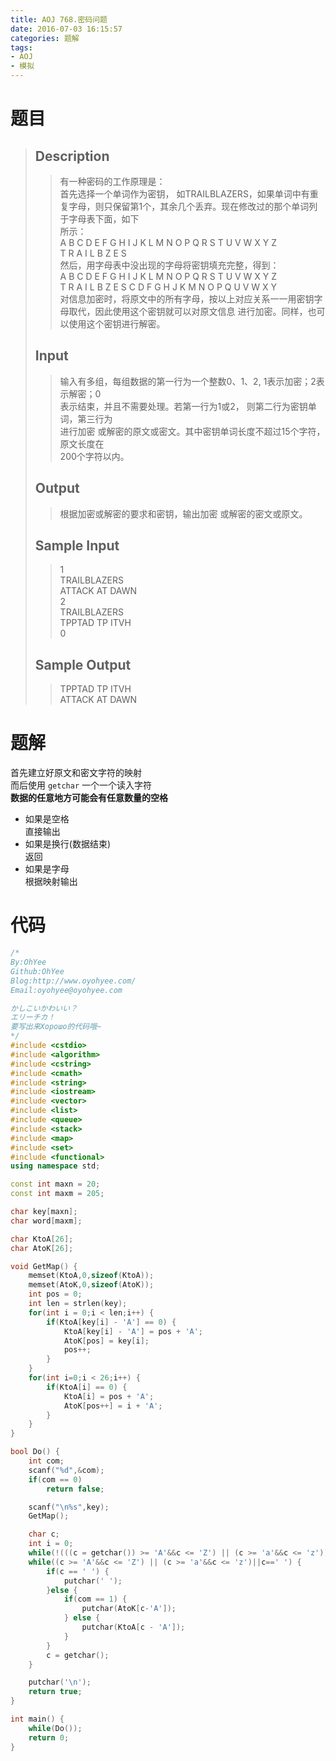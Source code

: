 ```yaml
---
title: AOJ 768.密码问题
date: 2016-07-03 16:15:57
categories: 题解
tags:
- AOJ
- 模拟
---
```

# 题目
> ## Description  
>> 有一种密码的工作原理是：  
>> 首先选择一个单词作为密钥， 如TRAILBLAZERS，如果单词中有重复字母，则只保留第1个，其余几个丢弃。现在修改过的那个单词列于字母表下面，如下  
>> 所示：  
>> A B C D E F G H I J K L M N O P Q R S T U V W X Y Z  
>> T R A I L B Z E S   
>> 然后，用字母表中没出现的字母将密钥填充完整，得到：  
>> A B C D E F G H I J K L M N O P Q R S T U V W X Y Z   
>> T R A I L B Z E S C D F G H J K M N O P Q U V W X Y  
>> 对信息加密时，将原文中的所有字母，按以上对应关系一一用密钥字母取代，因此使用这个密钥就可以对原文信息 进行加密。同样，也可以使用这个密钥进行解密。  
>   <!--more-->
> ## Input  
>> 输入有多组，每组数据的第一行为一个整数0、1、2, 1表示加密；2表示解密；0  
>> 表示结束，并且不需要处理。若第一行为1或2， 则第二行为密钥单词，第三行为  
>> 进行加密 或解密的原文或密文。其中密钥单词长度不超过15个字符，原文长度在  
>> 200个字符以内。  
>   
> ## Output  
>> 根据加密或解密的要求和密钥，输出加密 或解密的密文或原文。  
>   
> ## Sample Input  
>> 1  
>> TRAILBLAZERS  
>> ATTACK AT DAWN  
>> 2   
>> TRAILBLAZERS  
>> TPPTAD TP ITVH   
>> 0   
>   
> ## Sample Output  
>> TPPTAD TP ITVH  
>> ATTACK AT DAWN  

# 题解

首先建立好原文和密文字符的映射  
而后使用 `getchar` 一个一个读入字符  
**数据的任意地方可能会有任意数量的空格**  
 
- 如果是空格  
 直接输出
- 如果是换行(数据结束)  
 返回
- 如果是字母  
 根据映射输出

# 代码 
```cpp 密码问题 https://github.com/OhYee/sourcecode/tree/master/ACM 代码备份
/*
By:OhYee
Github:OhYee
Blog:http://www.oyohyee.com/
Email:oyohyee@oyohyee.com

かしこいかわいい？
エリーチカ！
要写出来Хорошо的代码哦~
*/
#include <cstdio>
#include <algorithm>
#include <cstring>
#include <cmath>
#include <string>
#include <iostream>
#include <vector>
#include <list>
#include <queue>
#include <stack>
#include <map>
#include <set>
#include <functional>
using namespace std;

const int maxn = 20;
const int maxm = 205;

char key[maxn];
char word[maxm];

char KtoA[26];
char AtoK[26];

void GetMap() {
    memset(KtoA,0,sizeof(KtoA));
    memset(AtoK,0,sizeof(AtoK));
    int pos = 0;
    int len = strlen(key);
    for(int i = 0;i < len;i++) {
        if(KtoA[key[i] - 'A'] == 0) {
            KtoA[key[i] - 'A'] = pos + 'A';
            AtoK[pos] = key[i];
            pos++;
        }
    }
    for(int i=0;i < 26;i++) {
        if(KtoA[i] == 0) {
            KtoA[i] = pos + 'A';
            AtoK[pos++] = i + 'A';
        }
    }
}

bool Do() {
    int com;
    scanf("%d",&com);
    if(com == 0)
        return false;

    scanf("\n%s",key);
    GetMap();

    char c;
    int i = 0;
    while(!(((c = getchar()) >= 'A'&&c <= 'Z') || (c >= 'a'&&c <= 'z')));
    while((c >= 'A'&&c <= 'Z') || (c >= 'a'&&c <= 'z')||c==' ') {
        if(c == ' ') {
            putchar(' ');
        }else {
            if(com == 1) {
                putchar(AtoK[c-'A']);
            } else {
                putchar(KtoA[c - 'A']);
            }
        }
        c = getchar();
    }

    putchar('\n');
    return true;
}

int main() {
    while(Do());
    return 0;
}
```